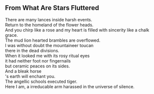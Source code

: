 From What Are Stars Fluttered
-----------------------------
There are many lances inside harsh events.  
Return to the homeland of the flower heads.  
And you chirp like a rose and my heart is filled with sincerity like a chalk grace.  
The mud lion hearted brambles are overflowed.  
I was without doubt the mountaineer toucan  
there in the dead divisions.  
When it looked me with its rosy ritual eyes  
it had neither foot nor fingernails  
but ceramic peaces on its sides.  
And a bleak horse  
's earth will enchant you.  
The angellic schools executed tiger.  
Here I am, a irreducable arm harassed in the universe of silence.  
